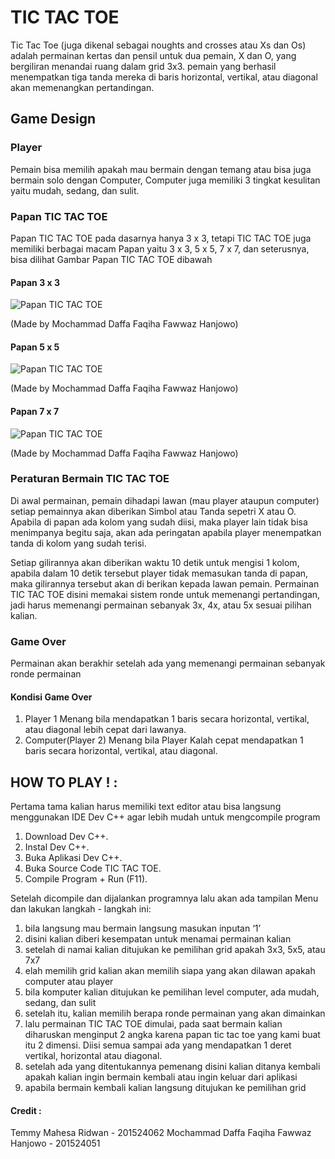 # TIC TAC TOE
Tic Tac Toe (juga dikenal sebagai noughts and crosses atau Xs dan Os) adalah permainan kertas dan pensil untuk dua pemain, X dan O, yang bergiliran menandai ruang dalam grid 3x3. pemain yang berhasil menempatkan tiga tanda mereka di baris horizontal, vertikal, atau diagonal akan memenangkan pertandingan.

## Game Design
### Player
Pemain bisa memilih apakah mau bermain dengan temang atau bisa juga bermain solo dengan Computer, Computer juga memiliki 3 tingkat kesulitan yaitu mudah, sedang, dan sulit.

### Papan TIC TAC TOE
Papan TIC TAC TOE pada dasarnya hanya 3 x 3, tetapi TIC TAC TOE juga memiliki berbagai macam Papan yaitu 3 x 3, 5 x 5, 7 x 7, dan seterusnya, bisa dilihat Gambar Papan TIC TAC TOE dibawah

#### Papan 3 x 3
![Papan TIC TAC TOE](https://i.imgur.com/xJ7ox14.png)

(Made by Mochammad Daffa Faqiha Fawwaz Hanjowo)

#### Papan 5 x 5
![Papan TIC TAC TOE](https://i.imgur.com/ENtg10h.png)

(Made by Mochammad Daffa Faqiha Fawwaz Hanjowo)

#### Papan 7 x 7
![Papan TIC TAC TOE](https://i.imgur.com/RpYnV0c.png)

(Made by Mochammad Daffa Faqiha Fawwaz Hanjowo)

### Peraturan Bermain TIC TAC TOE
Di awal permainan, pemain dihadapi lawan (mau player ataupun computer) setiap pemainnya akan diberikan Simbol atau Tanda sepetri  X atau O. Apabila di papan ada kolom yang sudah diisi, maka player lain tidak bisa menimpanya begitu saja, akan ada peringatan apabila player menempatkan tanda di kolom yang sudah terisi. 

Setiap gilirannya akan diberikan waktu 10 detik untuk mengisi 1 kolom, apabila dalam 10 detik tersebut player tidak memasukan tanda di papan, maka gilirannya tersebut akan di berikan kepada lawan pemain. Permainan TIC TAC TOE disini memakai sistem ronde untuk memenangi pertandingan, jadi harus memenangi permainan sebanyak 3x, 4x, atau 5x sesuai pilihan kalian.

### Game Over
Permainan akan berakhir setelah ada yang memenangi permainan sebanyak ronde permainan

#### Kondisi Game Over
 1. Player 1 Menang bila mendapatkan 1 baris secara horizontal, vertikal, atau diagonal lebih cepat dari lawanya.
 2. Computer(Player 2) Menang  bila Player Kalah cepat mendapatkan 1 baris secara horizontal, vertikal, atau diagonal.
 
## HOW TO PLAY ! :

Pertama tama kalian harus memiliki text editor atau bisa langsung menggunakan IDE Dev C++ agar lebih mudah untuk mengcompile program

 1. Download Dev C++.
 2. Instal Dev C++.
 3. Buka Aplikasi Dev C++.
 4. Buka Source Code TIC TAC TOE.
 5. Compile Program + Run (F11).

Setelah dicompile dan dijalankan programnya lalu akan ada tampilan Menu dan lakukan langkah - langkah ini:

 1. bila langsung mau bermain langsung masukan inputan ‘1’
 2. disini kalian diberi kesempatan untuk menamai permainan kalian
 3. setelah di namai kalian ditujukan ke pemilihan grid apakah 3x3, 5x5, atau 7x7
 4. elah memilih grid kalian akan memilih siapa yang akan dilawan apakah computer atau player
 5. bila komputer kalian ditujukan ke pemilihan level computer, ada mudah, sedang, dan sulit 
 6. setelah itu, kalian memilih berapa ronde permainan yang akan dimainkan
 7. lalu permainan TIC TAC TOE dimulai, pada saat bermain kalian diharuskan menginput 2 angka karena papan tic tac toe yang kami buat itu 2 dimensi. Diisi semua sampai ada yang mendapatkan 1 deret vertikal, horizontal atau diagonal.
 8. setelah ada yang ditentukannya pemenang disini kalian ditanya kembali apakah kalian ingin bermain kembali atau ingin keluar dari aplikasi
 9. apabila bermain kembali kalian langsung ditujukan ke pemilihan grid


#### Credit :
 Temmy Mahesa Ridwan - 201524062
 Mochammad Daffa Faqiha Fawwaz Hanjowo - 201524051
